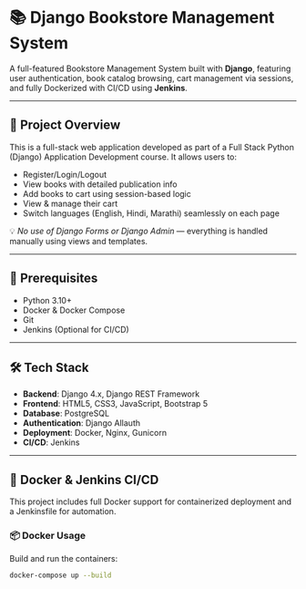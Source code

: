# 📚 Django Bookstore Management System

A full-featured Bookstore Management System built with **Django**, featuring user authentication, book catalog browsing, cart management via sessions, and fully Dockerized with CI/CD using **Jenkins**.

---

## 🌟 Project Overview

This is a full-stack web application developed as part of a Full Stack Python (Django) Application Development course. It allows users to:

- Register/Login/Logout
- View books with detailed publication info
- Add books to cart using session-based logic
- View & manage their cart
- Switch languages (English, Hindi, Marathi) seamlessly on each page

💡 *No use of Django Forms or Django Admin* — everything is handled manually using views and templates.

---

## 🔧 Prerequisites

- Python 3.10+
- Docker & Docker Compose
- Git
- Jenkins (Optional for CI/CD)

---

## 🛠 Tech Stack

- **Backend**: Django 4.x, Django REST Framework
- **Frontend**: HTML5, CSS3, JavaScript, Bootstrap 5
- **Database**: PostgreSQL
- **Authentication**: Django Allauth
- **Deployment**: Docker, Nginx, Gunicorn
- **CI/CD**: Jenkins

---

## 🐳 Docker & Jenkins CI/CD

This project includes full Docker support for containerized deployment and a Jenkinsfile for automation.

### 📦 Docker Usage

Build and run the containers:

```bash
docker-compose up --build
